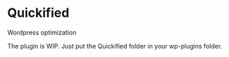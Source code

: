 # Quickified
Wordpress optimization

The plugin is WIP. Just put the Quickified folder in your wp-plugins folder.
